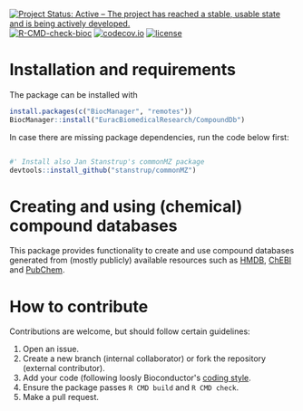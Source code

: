 [![Project Status: Active – The project has reached a stable, usable state and is being actively developed.](https://www.repostatus.org/badges/latest/active.svg)](https://www.repostatus.org/#active)
[![R-CMD-check-bioc](https://github.com/EuracBiomedicalResearch/CompoundDb/workflows/R-CMD-check-bioc/badge.svg)](https://github.com/EuracBiomedicalResearch/CompoundDb/actions?query=workflow%3AR-CMD-check-bioc)
[![codecov.io](https://codecov.io/github/EuracBiomedicalResearch/CompoundDb/coverage.svg?branch=master)](https://codecov.io/github/EuracBiomedicalResearch/CompoundDb?branch=master)
[![license](https://img.shields.io/badge/license-Artistic--2.0-brightgreen.svg)](https://opensource.org/licenses/Artistic-2.0)

# Installation and requirements

The package can be installed with

```r
install.packages(c("BiocManager", "remotes"))
BiocManager::install("EuracBiomedicalResearch/CompoundDb")
```

In case there are missing package dependencies, run the code below first:

```r

#' Install also Jan Stanstrup's commonMZ package
devtools::install_github("stanstrup/commonMZ")
```


# Creating and using (chemical) compound databases

This package provides functionality to create and use compound databases
generated from (mostly publicly) available resources such as
[HMDB](http://www.hmdb.ca), [ChEBI](https://www.ebi.ac.uk/chebi/) and [PubChem](https://pubchem.ncbi.nlm.nih.gov).

# How to contribute

Contributions are welcome, but should follow certain guidelines:
1) Open an issue.
2) Create a new branch (internal collaborator) or fork the repository (external
contributor).
3) Add your code (following loosly Bioconductor's [coding
style](http://bioconductor.org/developers/how-to/coding-style/).
4) Ensure the package passes `R CMD build` and `R CMD check`.
5) Make a pull request.
